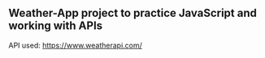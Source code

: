 <h2>Weather-App project to practice JavaScript and working with APIs</h2>

API used: https://www.weatherapi.com/
